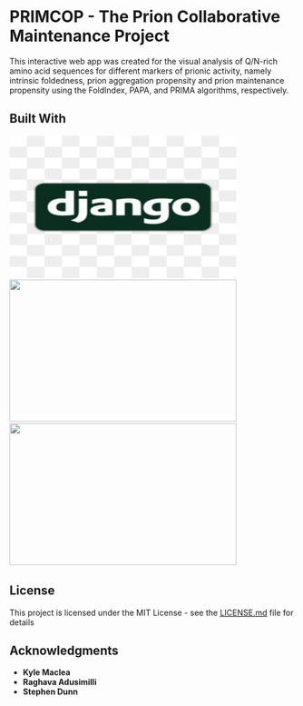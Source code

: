 # PRIMCOP - The Prion Collaborative Maintenance Project

This interactive web app was created for the visual analysis of Q/N-rich amino acid sequences for different markers of prionic activity, namely intrinsic foldedness, prion aggregation propensity and prion maintenance propensity using the FoldIndex, PAPA, and PRIMA algorithms, respectively.

## Built With

<img width="400" height= "250" src="/images/logos/djangologo.jpg">
<img width="400" height= "250" src="/images/logos/pglogo.jpg">
<img width="400" height= "250" src="/images/logos/Plotly_Dash_logo.png.jpg">

## License

This project is licensed under the MIT License - see the [LICENSE.md](LICENSE.md) file for details

## Acknowledgments

- **Kyle Maclea**
- **Raghava Adusimilli**
- **Stephen Dunn**
